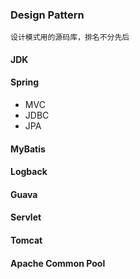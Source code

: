 ### Design Pattern
``` 
设计模式用的源码库，排名不分先后
```
#### JDK

#### Spring
- MVC
- JDBC
- JPA

#### MyBatis

#### Logback

#### Guava

#### Servlet

#### Tomcat

#### Apache Common Pool
